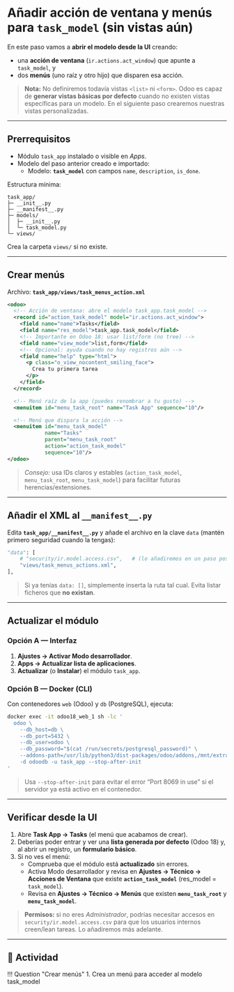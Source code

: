 #  Añadir **acción de ventana** y **menús** para `task_model` (sin vistas aún)

En este paso vamos a **abrir el modelo desde la UI** creando:
- una **acción de ventana** (`ir.actions.act_window`) que apunte a `task_model`, y
- dos **menús** (uno raíz y otro hijo) que disparen esa acción.

> **Nota:** No definiremos todavía vistas `<list>` ni `<form>`. Odoo es capaz de **generar vistas básicas por defecto** cuando no existen vistas específicas para un modelo. En el siguiente paso crearemos nuestras vistas personalizadas.

---

## Prerrequisitos
- Módulo `task_app` instalado o visible en *Apps*.
- Modelo del paso anterior creado e importado:
  - Modelo: **`task_model`** con campos `name`, `description`, `is_done`.

Estructura mínima:
```
task_app/
├─ __init__.py
├─ __manifest__.py
├─ models/
│  ├─ __init__.py
│  └─ task_model.py
└─ views/
```

Crea la carpeta `views/` si no existe.

---

## Crear menús

Archivo: **`task_app/views/task_menus_action.xml`**

```xml
<odoo>
  <!-- Acción de ventana: abre el modelo task_app.task_model -->
  <record id="action_task_model" model="ir.actions.act_window">
    <field name="name">Tasks</field>
    <field name="res_model">task_app.task_model</field>
    <!-- Importante en Odoo 18: usar list/form (no tree) -->
    <field name="view_mode">list,form</field>
    <!-- Opcional: ayuda cuando no hay registros aún -->
    <field name="help" type="html">
      <p class="o_view_nocontent_smiling_face">
        Crea tu primera tarea
      </p>
    </field>
  </record>

  <!-- Menú raíz de la app (puedes renombrar a tu gusto) -->
  <menuitem id="menu_task_root" name="Task App" sequence="10"/>

  <!-- Menú que dispara la acción -->
  <menuitem id="menu_task_model"
            name="Tasks"
            parent="menu_task_root"
            action="action_task_model"
            sequence="10"/>
</odoo>
```

> *Consejo:* usa IDs claros y estables (`action_task_model`, `menu_task_root`, `menu_task_model`) para facilitar futuras herencias/extensiones.

---

## Añadir el XML al `__manifest__.py`

Edita **`task_app/__manifest__.py`** y añade el archivo en la clave `data` (mantén primero seguridad cuando la tengas):

```python
"data": [
    # "security/ir.model.access.csv",   # (lo añadiremos en un paso posterior)
    "views/task_menus_actions.xml",
],
```

> Si ya tenías `data: []`, simplemente inserta la ruta tal cual. Evita listar ficheros que **no existan**.

---

## Actualizar el módulo

### Opción A — Interfaz
1. **Ajustes → Activar Modo desarrollador**.
2. **Apps → Actualizar lista de aplicaciones**.
3. **Actualizar** (o **Instalar**) el módulo `task_app`.

### Opción B — Docker (CLI)
Con contenedores `web` (Odoo) y `db` (PostgreSQL), ejecuta:

```bash
docker exec -it odoo18_web_1 sh -lc '
  odoo \
    --db_host=db \
    --db_port=5432 \
    --db_user=odoo \
    --db_password="$(cat /run/secrets/postgresql_password)" \
    --addons-path=/usr/lib/python3/dist-packages/odoo/addons,/mnt/extra-addons \
    -d odoodb -u task_app --stop-after-init
'
```

> Usa `--stop-after-init` para evitar el error “Port 8069 in use” si el servidor ya está activo en el contenedor.

---

## Verificar desde la UI

1. Abre **Task App → Tasks** (el menú que acabamos de crear).
2. Deberías poder entrar y ver una **lista generada por defecto** (Odoo 18) y, al abrir un registro, un **formulario básico**.
3. Si no ves el menú:
   - Comprueba que el módulo está **actualizado** sin errores.
   - Activa Modo desarrollador y revisa en **Ajustes → Técnico → Acciones de Ventana** que existe **`action_task_model`** (res_model = `task_model`).
   - Revisa en **Ajustes → Técnico → Menús** que existen **`menu_task_root`** y **`menu_task_model`**.

> **Permisos:** si no eres *Administrador*, podrías necesitar accesos en `security/ir.model.access.csv` para que los usuarios internos creen/lean tareas. Lo añadiremos más adelante.

---

## 📝 Actividad
!!! Question "Crear menús"
    1. Crea un menú para acceder al modelo task_model